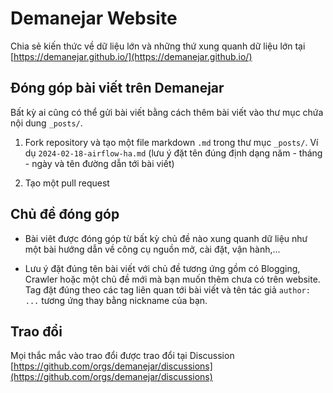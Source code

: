 # Demanejar Website

Chia sẻ kiến thức về dữ liệu lớn và những thứ xung quanh dữ liệu lớn tại [https://demanejar.github.io/](https://demanejar.github.io/)

## Đóng góp bài viết trên Demanejar

Bất kỳ ai cũng có thể gửi bài viết bằng cách thêm bài viết vào thư mục chứa nội dung `_posts/`.

1. Fork repository và tạo một file markdown `.md` trong thư mục `_posts/`. Ví dụ `2024-02-18-airflow-ha.md` (lưu ý đặt tên đúng định dạng năm - tháng - ngày và tên đường dẫn tới bài viết)

2. Tạo một pull request 

## Chủ đề đóng góp

- Bài viêt được đóng góp từ bất kỳ chủ đề nào xung quanh dữ liệu như một bài hướng dẫn về công cụ nguồn mở, cài đặt, vận hành,...

- Lưu ý đặt đúng tên bài viết với chủ đề tương ứng gồm có Blogging, Crawler hoặc một chủ đề mới mà bạn muốn thêm chưa có trên website. Tag đặt đúng theo các tag liên quan tới bài viết và tên tác giả `author: ...` tương ứng thay bằng nickname của bạn.

## Trao đổi

Mọi thắc mắc vào trao đổi được trao đổi tại Discussion [https://github.com/orgs/demanejar/discussions](https://github.com/orgs/demanejar/discussions)

